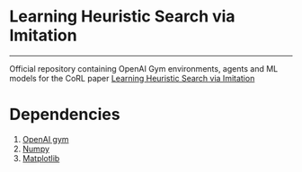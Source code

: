 # Learning Heuristic Search via Imitation
**********

Official repository containing OpenAI Gym environments, agents and ML models for the CoRL paper [Learning Heuristic Search via Imitation](https://arxiv.org/pdf/1707.03034.pdf)

# Dependencies
1. [OpenAI gym](https://gym.openai.com/envs/)
2. [Numpy](http://www.numpy.org/)
3. [Matplotlib](https://matplotlib.org/)
